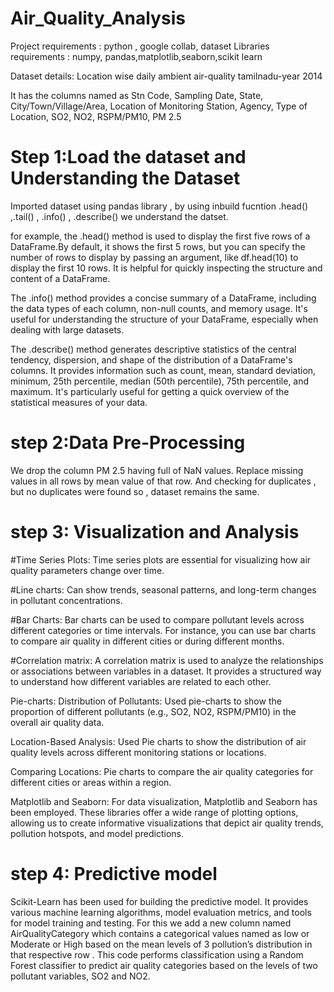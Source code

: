 # Air_Quality_Analysis

Project requirements : python , google collab, dataset
Libraries requirements : numpy, pandas,matplotlib,seaborn,scikit learn

Dataset details:
Location wise daily ambient air-quality tamilnadu-year 2014

It has the columns named as Stn Code, Sampling Date, State, City/Town/Village/Area, Location
of Monitoring Station, Agency, Type of Location, SO2, NO2, RSPM/PM10, PM 2.5

# Step 1:Load the dataset and  Understanding the Dataset 

Imported dataset using pandas library , by using inbuild fucntion .head() ,.tail() , .info() , .describe() we understand the datset.

for example, the .head() method is used to display the first five rows of a DataFrame.By default, it shows the first 5 rows, but you can specify the number of rows to display by passing an argument, like df.head(10) to display the first 10 rows.
It is helpful for quickly inspecting the structure and content of a DataFrame.

The .info() method provides a concise summary of a DataFrame, including the data types of each column, non-null counts, and memory usage.
It's useful for understanding the structure of your DataFrame, especially when dealing with large datasets.

The .describe() method generates descriptive statistics of the central tendency, dispersion, and shape of the distribution of a DataFrame's columns.
It provides information such as count, mean, standard deviation, minimum, 25th percentile, median (50th percentile), 75th percentile, and maximum.
It's particularly useful for getting a quick overview of the statistical measures of your data.

# step 2:Data Pre-Processing 
We drop the column PM 2.5 having full of NaN values.
Replace missing values in all rows by mean value of that row. 
And checking for duplicates , but no duplicates were found so , dataset remains the same.

# step 3: Visualization and Analysis

#Time Series Plots: Time series plots are essential for visualizing how air quality parameters change over 
time. 

#Line charts: Can show trends, seasonal patterns, and long-term changes in pollutant 
concentrations.

#Bar Charts: Bar charts can be used to compare pollutant levels across different categories or time 
intervals. For instance, you can use bar charts to compare air quality in different cities or during 
different months.

#Correlation matrix: A correlation matrix is used to analyze the relationships or associations between variables in a dataset. It provides a structured way to understand how different variables are related to each other. 

Pie-charts:
Distribution of Pollutants: Used pie-charts to show the proportion of different pollutants (e.g., SO2, NO2, RSPM/PM10) in the overall air quality data.

Location-Based Analysis: Used Pie charts to show the distribution of air quality levels across different monitoring stations or locations.

Comparing Locations: Pie charts to compare the air quality categories for different cities or areas within a region.

Matplotlib and Seaborn: For data visualization, Matplotlib and Seaborn has been employed. These 
libraries offer a wide range of plotting options, allowing us to create informative visualizations that 
depict air quality trends, pollution hotspots, and model predictions.


# step 4: Predictive model 
Scikit-Learn has been used for building the predictive model. It provides various 
machine learning algorithms, model evaluation metrics, and tools for model training and testing.
 For this we add a new column named AirQualityCategory which contains a categorical values named as 
low or Moderate or High based on the mean levels of 3 pollution’s distribution in that respective row .
 This code performs classification using a Random Forest classifier to predict air quality categories 
based on the levels of two pollutant variables, SO2 and NO2.
